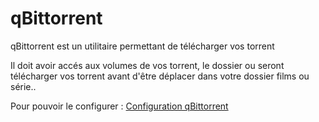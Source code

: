 # qBittorrent

qBittorrent est un utilitaire permettant de télécharger vos torrent

Il doit avoir accés aux volumes de vos torrent, le dossier ou seront télécharger vos torrent avant d'être déplacer dans votre dossier films ou série..

Pour pouvoir le configurer : [Configuration qBittorrent](https://github.com/qbittorrent/qBittorrent/wiki/)